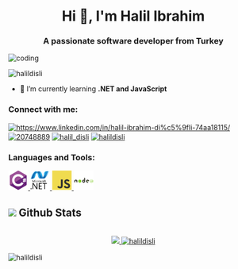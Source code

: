 <h1 align="center">Hi 👋, I'm Halil Ibrahim</h1>
<h3 align="center">A passionate software developer from Turkey</h3>

<img src="https://images.pexels.com/photos/577585/pexels-photo-577585.jpeg?auto=compress&cs=tinysrgb&w=1260&h=750&dpr=1" alt="coding"/>

<p align="left"> <img src="https://komarev.com/ghpvc/?username=halildisli&label=Profile%20views&color=0e75b6&style=flat" alt="halildisli" /> </p>

- 🌱 I’m currently learning **.NET and JavaScript**

<h3 align="left">Connect with me:</h3>
<p align="left">
<a href="https://www.linkedin.com/in/halildisli/" target="blank"><img align="center" src="https://raw.githubusercontent.com/rahuldkjain/github-profile-readme-generator/master/src/images/icons/Social/linked-in-alt.svg" alt="https://www.linkedin.com/in/halil-ibrahim-di%c5%9fli-74aa18115/" height="30" width="40" /></a>
<a href="https://stackoverflow.com/users/20748889" target="blank"><img align="center" src="https://raw.githubusercontent.com/rahuldkjain/github-profile-readme-generator/master/src/images/icons/Social/stack-overflow.svg" alt="20748889" height="30" width="40" /></a>
<a href="https://www.hackerrank.com/halil_disli" target="blank"><img align="center" src="https://raw.githubusercontent.com/rahuldkjain/github-profile-readme-generator/master/src/images/icons/Social/hackerrank.svg" alt="halil_disli" height="30" width="40" /></a>
<a href="https://www.leetcode.com/halildisli" target="blank"><img align="center" src="https://raw.githubusercontent.com/rahuldkjain/github-profile-readme-generator/master/src/images/icons/Social/leet-code.svg" alt="halildisli" height="30" width="40" /></a>
</p>

<h3 align="left">Languages and Tools:</h3>
<p align="left"> <a href="https://www.w3schools.com/cs/" target="_blank" rel="noreferrer"> <img src="https://raw.githubusercontent.com/devicons/devicon/master/icons/csharp/csharp-original.svg" alt="csharp" width="40" height="40"/> </a> <a href="https://dotnet.microsoft.com/" target="_blank" rel="noreferrer"> <img src="https://raw.githubusercontent.com/devicons/devicon/master/icons/dot-net/dot-net-original-wordmark.svg" alt="dotnet" width="40" height="40"/> </a> <a href="https://developer.mozilla.org/en-US/docs/Web/JavaScript" target="_blank" rel="noreferrer"> <img src="https://raw.githubusercontent.com/devicons/devicon/master/icons/javascript/javascript-original.svg" alt="javascript" width="40" height="40"/> </a> <a href="https://nodejs.org" target="_blank" rel="noreferrer"> <img src="https://raw.githubusercontent.com/devicons/devicon/master/icons/nodejs/nodejs-original-wordmark.svg" alt="nodejs" width="40" height="40"/> </a> </p>

## <img src="https://media.giphy.com/media/iY8CRBdQXODJSCERIr/giphy.gif" width="35"><b> Github Stats </b>
<br>

<div align="center">

<a href="https://github.com/halildisli/">
  <img src="https://github-readme-stats.vercel.app/api?username=halildisli&include_all_commits=true&count_private=true&show_icons=true&line_height=20&title_color=7A7ADB&icon_color=2234AE&text_color=D3D3D3&bg_color=0,000000,130F40" width="400"/>
  <img src="https://github-readme-stats.vercel.app/api/top-langs?username=halildisli&show_icons=true&locale=en&layout=compact&line_height=20&title_color=7A7ADB&icon_color=2234AE&text_color=D3D3D3&bg_color=0,000000,130F40" width="400"  alt="halildisli"/>

</a>
</div>

<p><img align="center" src="https://github-readme-streak-stats.herokuapp.com/?user=halildisli&" alt="halildisli" /></p>
